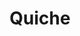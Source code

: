 ---
layout: recette
categories: [recettes]
hidden: true
lang: fr
sitemap: false
title: Quiche
type: sel
recettes:
  Base:
    ingredients:
      - nom: pâte brisée
        lien: /recettes/pate-brisee 
        qte: 1
      - nom: légumes
      - nom: viande
      - nom: fromages
      - nom: oeufs 
        qte: 5
      - nom: crème fleurette
        qte: 150
        unite: mL
      - nom: lait
        qte: 150
        unite: mL
      - nom: fromage rapé
        qte: 200
        unite: gr
      - nom: muscade
    etapes:
      - label: Préparation des ingrédients
        details:
          - Faire cuire la viande
          - Faire cuire les légumes
          - Raper ou faire des cubes de fromage
      - label: Appareil à quiche
        details:
          - Casser les oeufs dans un saladier
          - Ajouter la crème et le lait. Mélanger
          - Saler, poivrer et ajouter la muscade
      - label: Cuisson à blanc
        details:
          - Abaisser la pâte brisée dans le moule et la piquer
          - Cuire à blanc le fond de quiche 15 minutes à 170°C
      - label: Assemblage
        details:
          - Répartir la viande et les légumes sur la pâte
          - Verser l'appareil à quiche
          - Parsemer de fromage rapé
    cuisson: 
      - Cuire 40 minutes à 180°C
  À l'ail:
    ingredients:
      - nom: pâte brisée
        lien: /recettes/pate-brisee 
        qte: 1
      - nom: ail
        qte: 15
        unite: gousses
      - nom: huile d'olive
      - nom: eau
        qte: 220
        unite: gr
      - nom: vinaigre balsamique
        qte: 1
        unite: cuillère à soupe
      - nom: sucre blanc
        qte: 1
        unite: cuillère à soupe
      - nom: romarin
      - nom: thym
      - nom: feta
        qte: 200
        unite: gr
      - nom: oeufs 
        qte: 3
      - nom: crème fleurette
        qte: 90
        unite: mL
      - nom: lait
        qte: 90
        unite: mL
      - nom: fromage rapé
        qte: 50
        unite: gr
    etapes:
      - label: Cuisson à blanc
        details:
          - Abaisser la pâte brisée dans le moule et la piquer
          - Cuire à blanc le fond de quiche 15 minutes à 170°C
      - label: Cuisson de l'ail
        details:
          - Peler toutes les gousses d'ail
          - Placer les gousses d'ail dans une casserole avec de l'eau 
          - Porter à ébullition pour 3 minutes
          - Égoutter
          - Essuyer la casserole
          - Ajouter un filet d'huile d'olive dans la casserole
          - Faire revenir les gousses d'ail à feu moyen-fort pour 3-5 minutes en remuant constamment
          - Ajouter les 220 grammes d'eau et le vinaigre balsamique
          - Cuire sur feu moyen pendant 10 minutes
          - Ajouter le sucre, le romarin, le thym et une bonne pincée de sel
          - Cuire jusqu'à ce que l'eau soit évaporée
          - Réserver
      - label: Appareil à quiche
        details:
          - Casser les oeufs dans un saladier
          - Ajouter la crème et le lait. Mélanger
          - Saler et poivrer
      - label: Assemblage
        details: 
          - Répartir la feta dans le fond de tarte
          - Répartir l'ail
          - Verser l'appareil à quiche
          - Parsemer de fromage rapé
    cuisson: 
      - Cuire 35-40 minutes à 180°C
notes:
  - Légumes - Brocoli, Choux de Bruxelles, Haricots, Oignons, ...
  - Viandes - Chorizo, Jambon, Poulet, Bacon, ...
  - Fromages - Chèvre, Feta, Comté, Camembert, ...
  - Autres - Champignons, Herbes, Épices, Ail, ...
---